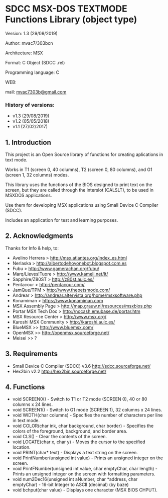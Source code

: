# SDCC MSX-DOS TEXTMODE Functions Library (object type)

Version: 1.3 (29/08/2019)

Author: mvac7/303bcn

Architecture: MSX

Format: C Object (SDCC .rel)

Programming language: C

WEB:
 
mail: mvac7303b@gmail.com



### History of versions:

- v1.3 (29/08/2019)
- v1.2 (05/05/2018)
- v1.1 (27/02/2017)




## 1. Introduction

This project is an Open Source library of functions for creating aplications in text mode.

Works in T1 (screen 0, 40 columns), T2 (screen 0, 80 columns), and G1 (screen 1, 32 columns) modes.

This library uses the functions of the BIOS designed to print text on the
screen, but they are called through the interslot (CALSLT), to be used in MSXDOS applications.

Use them for developing MSX applications using Small Device C Compiler (SDCC).

Includes an application for test and learning purposes.



## 2. Acknowledgments
  
Thanks for Info & help, to:

* Avelino Herrera > http://msx.atlantes.org/index_es.html
* Nerlaska > http://albertodehoyonebot.blogspot.com.es
* Fubu > http://www.gamerachan.org/fubu/
* Marq/Lieves!Tuore > http://www.kameli.net/lt/
* Sapphire/Z80ST > http://z80st.auic.es/
* Pentacour > http://pentacour.com/
* JamQue/TPM > http://www.thepetsmode.com/
* Andrear > http://andrear.altervista.org/home/msxsoftware.php
* Konamiman > https://www.konamiman.com
* MSX Assembly Page > http://map.grauw.nl/resources/msxbios.php
* Portar MSX Tech Doc > http://nocash.emubase.de/portar.htm
* MSX Resource Center > http://www.msx.org/
* Karoshi MSX Community > http://karoshi.auic.es/
* BlueMSX >> http://www.bluemsx.com/
* OpenMSX >> http://openmsx.sourceforge.net/
* Meisei  >> ?



## 3. Requirements

* Small Device C Compiler (SDCC) v3.6 http://sdcc.sourceforge.net/
* Hex2bin v2.2 http://hex2bin.sourceforge.net/ 



## 4. Functions

* void SCREEN0() - Switch to T1 or T2 mode (SCREEN 0), 40 or 80 columns x 24 lines.
* void SCREEN1() - Switch to G1 mode (SCREEN 1), 32 columns x 24 lines.
* void WIDTH(char columns) - Specifies the number of characters per line in text mode.
* void COLOR(char ink, char background, char border) - Specifies the colors of the foreground, background, and border area.
* void CLS() - Clear the contents of the screen.
* void LOCATE(char x, char y) - Moves the cursor to the specified location.
* void PRINT(char* text) - Displays a text string on the screen.
* void PrintNumber(unsigned int value) - Prints an unsigned integer on the screen.
* void PrintFNumber(unsigned int value, char emptyChar, char length) - Prints an unsigned integer on the screen with formatting parameters.
* void num2Dec16(unsigned int aNumber, char *address, char emptyChar) - 16-bit Integer to ASCII (decimal) (by baze)
* void bchput(char value) - Displays one character (MSX BIOS CHPUT).
